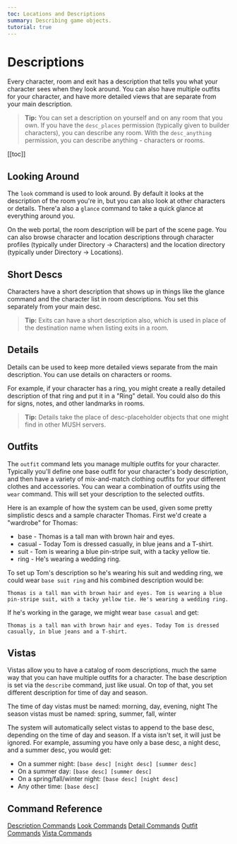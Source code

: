 ```yaml
---
toc: Locations and Descriptions
summary: Describing game objects.
tutorial: true
---
```


# Descriptions

Every character, room and exit has a description that tells you what your character sees when they look around.  You can also have multiple outfits for your character, and have more detailed views that are separate from your main description. 

> **Tip:** You can set a description on yourself and on any room that you own.  If you have the `desc_places` permission (typically given to builder characters), you can describe any room.   With the `desc_anything` permission, you can describe anything - characters or rooms.

[[toc]]

## Looking Around

The `look` command is used to look around. By default it looks at the description of the room you're in, but you can also look at other characters or details.  There'a also a `glance` command to take a quick glance at everything around you.

On the web portal, the room description will be part of the scene page.  You can also browse character and location descriptions through character profiles (typically under Directory -> Characters) and the location directory (typically under Directory -> Locations).

## Short Descs

Characters have a short description that shows up in things like the glance command and the character list in room descriptions.  You set this separately from your main desc.
  
> **Tip:** Exits can have a short description also, which is used in place of the destination name when listing exits in a room.

## Details

Details can be used to keep more detailed views separate from the main description.  You can use details on characters or rooms.

For example, if your character has a ring, you might create a really detailed description of that ring and put it in a "Ring" detail.  You could also do this for signs, notes, and other landmarks in rooms. 

> **Tip:** Details take the place of desc-placeholder objects that one might find in other MUSH servers.

## Outfits

The `outfit` command lets you manage multiple outfits for your character.  Typically you'll define one base outfit for your character's body description, and then have a variety of mix-and-match clothing outfits for your different clothes and accessories.  You can wear a combination of outfits using the `wear` command.  This will set your description to the selected outfits.

Here is an example of how the system can be used, given some pretty simplistic descs and a sample character Thomas. First we'd create a "wardrobe" for Thomas: 

* base - Thomas is a tall man with brown hair and eyes.
* casual - Today Tom is dressed casually, in blue jeans and a T-shirt. 
* suit - Tom is wearing a blue pin-stripe suit, with a tacky yellow tie.
* ring - He's wearing a wedding ring.

To set up Tom's description so he's wearing his suit and wedding ring, we could wear `base suit ring` and his combined description would be:

    Thomas is a tall man with brown hair and eyes. Tom is wearing a blue pin-stripe suit, with a tacky yellow tie. He's wearing a wedding ring.

If he's working in the garage, we might wear `base casual` and get:

    Thomas is a tall man with brown hair and eyes. Today Tom is dressed casually, in blue jeans and a T-shirt. 

## Vistas

Vistas allow you to have a catalog of room descriptions, much the same way that you can have multiple outfits for a character.  The base description is set via the `describe` command, just like usual. On top of that, you set different description for time of day and season.

The time of day vistas must be named: morning, day, evening, night
The season vistas must be named: spring, summer, fall, winter

The system will automatically select vistas to append to the base desc, depending on the time of day and season.  If a vista isn't set, it will just be ignored.  For example, assuming you have only a base desc, a night desc, and a summer desc, you would get:

* On a summer night:  `[base desc] [night desc] [summer desc]`
* On a summer day:  `[base desc] [summer desc]`
* On a spring/fall/winter night:  `[base desc] [night desc]`
* Any other time:  `[base desc]`

## Command Reference

[Description Commands](/help/descriptions)
[Look Commands](/help/look)
[Detail Commands](/help/details)
[Outfit Commands](/help/outfits)
[Vista Commands](/help/vistas)